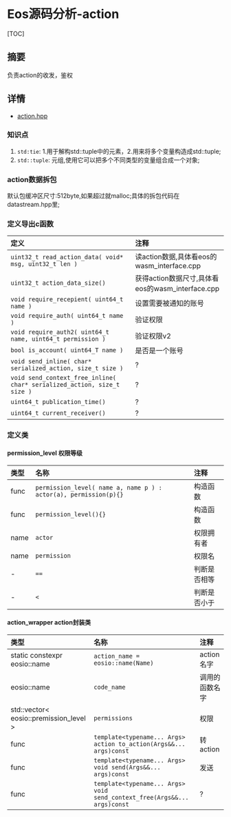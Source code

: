 # Eos源码分析-action

[TOC]



## 摘要

负责action的收发，鉴权



## 详情

* [action.hpp](https://github.com/hanjingo/eosio.cdt/blob/master/libraries/eosiolib/contracts/eosio/action.hpp)

### 知识点
1. `std:tie`: 1.用于解构std::tuple中的元素，2.用来将多个变量构造成std::tuple;
2. `std::tuple`: 元组,使用它可以把多个不同类型的变量组合成一个对象;

### action数据拆包
默认包缓冲区尺寸:512byte,如果超过就malloc;具体的拆包代码在datastream.hpp里;

### 定义导出c函数
|定义|注释|
|:---|:---|
|`uint32_t read_action_data( void* msg, uint32_t len )`|读action数据,具体看eos的wasm_interface.cpp|
|`uint32_t action_data_size()`|获得action数据尺寸,具体看eos的wasm_interface.cpp|
|`void require_recepient( uint64_t name )`|设置需要被通知的账号|
|`void require_auth( uint64_t name )`|验证权限|
|`void require_auth2( uint64_t name, uint64_t permission )`|验证权限v2|
|`bool is_account( uint64_T name )`|是否是一个账号|
|`void send_inline( char* serialized_action, size_t size )`|?|
|`void send_context_free_inline( char* serialized_action, size_t size )`|?|
|`uint64_t publication_time()`|?|
|`uint64_t current_receiver()`|?|

### 定义类

#### permission_level 权限等级
|类型|名称|注释|
|:---|:---|:---|
|func|`permission_level( name a, name p ) : actor(a), permission(p){}`|构造函数|
|func|`permission_level(){}`|构造函数|
|name|`actor`|权限拥有者|
|name|`permission`|权限名|
|-|`==`|判断是否相等|
|-|`<`|判断是否小于|

#### action_wrapper action封装类
|类型|名称|注释|
|:---|:---|:---|
|static constexpr eosio::name|`action_name = eosio::name(Name)`|action名字|
|eosio::name|`code_name`|调用的函数名字|
|std::vector< eosio::premission_level >|`permissions`|权限|
|func|`template<typename... Args> action to_action(Args&&... args)const`|转action|
|func|`template<typename... Args> void send(Args&&... args)const`|发送|
|func|`template<typename... Args> void send_context_free(Args&&... args)const`|?|
